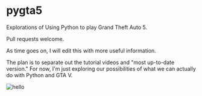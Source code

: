 # pygta5
Explorations of Using Python to play Grand Theft Auto 5.

Pull requests welcome.

As time goes on, I will edit this with more useful information. 

The plan is to separate out the tutorial videos and "most up-to-date version." For now, I'm just exploring our possibilities of what we can actually do with Python and GTA V.



![hello](https://pythonprogramming.net/static/images/pythonplaysgtav/self-driving-car-grand-theft-auto-5.gif)
